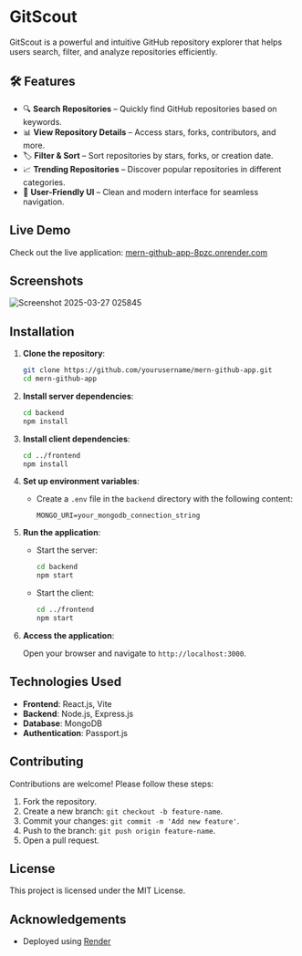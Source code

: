 # GitScout

GitScout is a powerful and intuitive GitHub repository explorer that helps users search, filter, and analyze repositories efficiently.

## 🛠 Features

- 🔍 **Search Repositories** – Quickly find GitHub repositories based on keywords.
- 📊 **View Repository Details** – Access stars, forks, contributors, and more.
- 🏷 **Filter & Sort** – Sort repositories by stars, forks, or creation date.
- 📈 **Trending Repositories** – Discover popular repositories in different categories.
- 🎨 **User-Friendly UI** – Clean and modern interface for seamless navigation.

## Live Demo

Check out the live application: [mern-github-app-8pzc.onrender.com](https://mern-github-app-8pzc.onrender.com/)

## Screenshots

![Screenshot 2025-03-27 025845](https://github.com/user-attachments/assets/b86eb248-d355-4caf-8586-53916b87a71f)


## Installation

1. **Clone the repository**:

   ```bash
   git clone https://github.com/yourusername/mern-github-app.git
   cd mern-github-app
   ```

2. **Install server dependencies**:

   ```bash
   cd backend
   npm install
   ```

3. **Install client dependencies**:

   ```bash
   cd ../frontend
   npm install
   ```

4. **Set up environment variables**:

   - Create a `.env` file in the `backend` directory with the following content:

     ```
     MONGO_URI=your_mongodb_connection_string
     ```

5. **Run the application**:

   - Start the server:

     ```bash
     cd backend
     npm start
     ```

   - Start the client:

     ```bash
     cd ../frontend
     npm start
     ```

6. **Access the application**:

   Open your browser and navigate to `http://localhost:3000`.

## Technologies Used

- **Frontend**: React.js, Vite
- **Backend**: Node.js, Express.js
- **Database**: MongoDB
- **Authentication**: Passport.js

## Contributing

Contributions are welcome! Please follow these steps:

1. Fork the repository.
2. Create a new branch: `git checkout -b feature-name`.
3. Commit your changes: `git commit -m 'Add new feature'`.
4. Push to the branch: `git push origin feature-name`.
5. Open a pull request.

## License

This project is licensed under the MIT License.

## Acknowledgements
- Deployed using [Render](https://render.com/)
